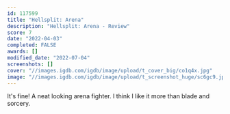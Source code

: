 ```yaml
---
id: 117599
title: "Hellsplit: Arena"
description: "Hellsplit: Arena - Review"
score: 7
date: "2022-04-03"
completed: FALSE
awards: []
modified_date: "2022-07-04"
screenshots: []
cover: "//images.igdb.com/igdb/image/upload/t_cover_big/co1q4x.jpg"
image: "//images.igdb.com/igdb/image/upload/t_screenshot_huge/sc6gc9.jpg"
---
```

It's fine! A neat looking arena fighter. I think I like it more than blade and sorcery.